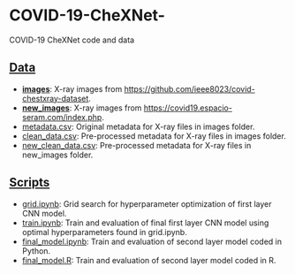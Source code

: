 # COVID-19-CheXNet-
COVID-19 CheXNet code and data

## [Data](https://github.com/jesuspradaalonso/COVID-19-CheXNet-/tree/master/data)

- **[images](https://github.com/jesuspradaalonso/COVID-19-CheXNet-/tree/master/data/images)**: X-ray images from <https://github.com/ieee8023/covid-chestxray-dataset>.
- **[new_images](https://github.com/jesuspradaalonso/COVID-19-CheXNet-/tree/master/data/new_images)**: X-ray images from <https://covid19.espacio-seram.com/index.php>.
- [metadata.csv](https://github.com/jesuspradaalonso/COVID-19-CheXNet-/tree/master/data/metadata.csv): Original metadata for X-ray files in images folder.
- [clean_data.csv](https://github.com/jesuspradaalonso/COVID-19-CheXNet-/tree/master/data/clean_data.csv): Pre-processed metadata for X-ray files in images folder.
- [new_clean_data.csv](https://github.com/jesuspradaalonso/COVID-19-CheXNet-/tree/master/data/new_clean_data.csv): Pre-processed metadata for X-ray files in new_images folder.

## [Scripts](https://github.com/jesuspradaalonso/COVID-19-CheXNet-/tree/master/scripts)

- [grid.ipynb](https://github.com/jesuspradaalonso/COVID-19-CheXNet-/tree/master/scripts/grid.ipynb): Grid search for hyperparameter optimization of first layer CNN model.
- [train.ipynb](https://github.com/jesuspradaalonso/COVID-19-CheXNet-/tree/master/scripts/train.ipynb): Train and evaluation of final first layer CNN model using optimal hyperparameters found in grid.ipynb.
- [final_model.ipynb](https://github.com/jesuspradaalonso/COVID-19-CheXNet-/tree/master/scripts/final_model.ipynb): Train and evaluation of second layer model coded in Python.
- [final_model.R](https://github.com/jesuspradaalonso/COVID-19-CheXNet-/tree/master/scripts/final_model.R): Train and evaluation of second layer model coded in R.